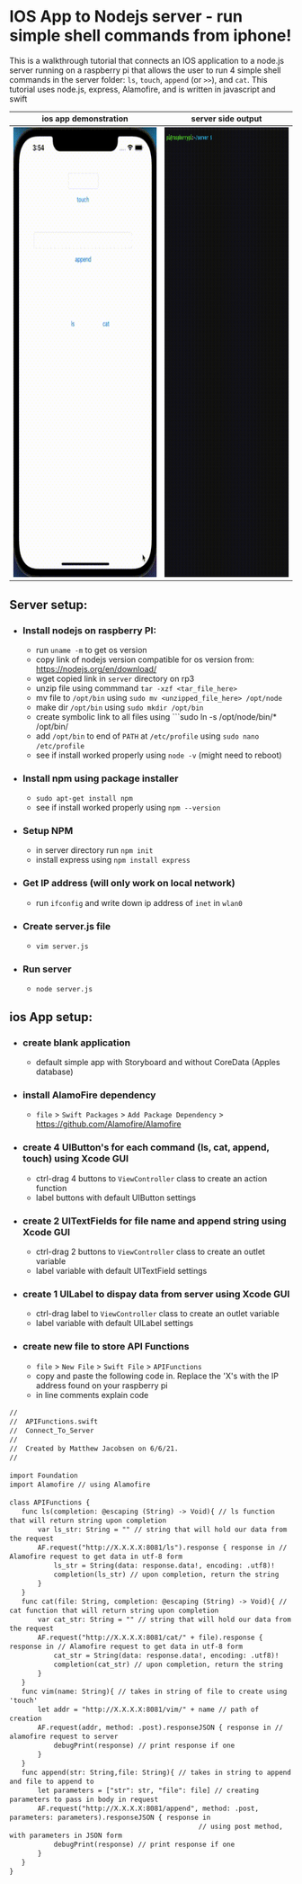 # IOS App to Nodejs server - run simple shell commands from iphone!
This is a walkthrough tutorial that connects an IOS application to a node.js server running on a raspberry pi that allows the user to run 4 simple shell commands in the server folder: ```ls```, ```touch```, ```append``` (or ```>>```), and ```cat```. This tutorial uses node.js, express, Alamofire, and is written in javascript and swift

ios app demonstration      |  server side output
-------------------------|-------------------------
<img src="https://github.com/mjacobsen32/IOS-App-To-Nodejs-Server-on-rp3/blob/main/low.gif" width="500" height="800">  |  <img src="https://github.com/mjacobsen32/IOS-App-To-Nodejs-Server-on-rp3/blob/main/med.gif" width="500" height="800">


## Server setup:
* ### Install nodejs on raspberry PI:
  * run ```uname -m``` to get os version
  * copy link of nodejs version compatible for os version from: https://nodejs.org/en/download/
  * wget copied link in ```server``` directory on rp3
  * unzip file using commmand ```tar -xzf <tar_file_here>```
  * mv file to ```/opt/bin``` using ```sudo mv <unzipped_file_here> /opt/node```
  * make dir ```/opt/bin``` using ```sudo mkdir /opt/bin```
  * create symbolic link to all files using ```sudo ln -s /opt/node/bin/* /opt/bin/
  * add ```/opt/bin``` to end of ```PATH``` at ```/etc/profile``` using ```sudo nano /etc/profile```
  * see if install worked properly using ```node -v``` (might need to reboot)
* ### Install npm using package installer
  * ```sudo apt-get install npm```
  * see if install worked properly using ```npm --version```
* ### Setup NPM
  * in server directory run ```npm init```
  * install express using ```npm install express```
* ### Get IP address (will only work on local network)
  * run ```ifconfig``` and write down ip address of ```inet``` in ```wlan0```
* ### Create server.js file
  * ```vim server.js```
* ### Run server
  * ```node server.js```

## ios App setup:
* ### create blank application
  * default simple app with Storyboard and without CoreData (Apples database)
* ### install AlamoFire dependency
  * ```file``` > ```Swift Packages``` > ```Add Package Dependency``` > https://github.com/Alamofire/Alamofire
* ### create 4 UIButton's for each command (ls, cat, append, touch) using Xcode GUI
  * ctrl-drag 4 buttons to ```ViewController``` class to create an action function
  * label buttons with default UIButton settings
* ### create 2 UITextFields for file name and append string using Xcode GUI
  * ctrl-drag 2 buttons to ```ViewController``` class to create an outlet variable
  * label variable with default UITextField settings
* ### create 1 UILabel to dispay data from server using Xcode GUI
  * ctrl-drag label to ```ViewController``` class to create an outlet variable
  * label variable with default UILabel settings
 * ### create new file to store API Functions
   * ```file``` > ```New File``` > ```Swift File``` > ```APIFunctions```
   * copy and paste the following code in. Replace the 'X's with the IP address found on your raspberry pi
   * in line comments explain code
 ```
 //
//  APIFunctions.swift
//  Connect_To_Server
//
//  Created by Matthew Jacobsen on 6/6/21.
//

import Foundation
import Alamofire // using Alamofire

class APIFunctions {
    func ls(completion: @escaping (String) -> Void){ // ls function that will return string upon completion
        var ls_str: String = "" // string that will hold our data from the request
        AF.request("http://X.X.X.X:8081/ls").response { response in // Alamofire request to get data in utf-8 form
            ls_str = String(data: response.data!, encoding: .utf8)!
            completion(ls_str) // upon completion, return the string
        }
    }
    func cat(file: String, completion: @escaping (String) -> Void){ // cat function that will return string upon completion
        var cat_str: String = "" // string that will hold our data from the request
        AF.request("http://X.X.X.X:8081/cat/" + file).response { response in // Alamofire request to get data in utf-8 form
            cat_str = String(data: response.data!, encoding: .utf8)!
            completion(cat_str) // upon completion, return the string
        }
    }
    func vim(name: String){ // takes in string of file to create using 'touch'
        let addr = "http://X.X.X.X:8081/vim/" + name // path of creation
        AF.request(addr, method: .post).responseJSON { response in // alamofire request to server
            debugPrint(response) // print response if one
        }
    }
    func append(str: String,file: String){ // takes in string to append and file to append to
        let parameters = ["str": str, "file": file] // creating parameters to pass in body in request
        AF.request("http://X.X.X.X:8081/append", method: .post, parameters: parameters).responseJSON { response in
                                                // using post method, with parameters in JSON form
            debugPrint(response) // print response if one
        }
    }
}
```
